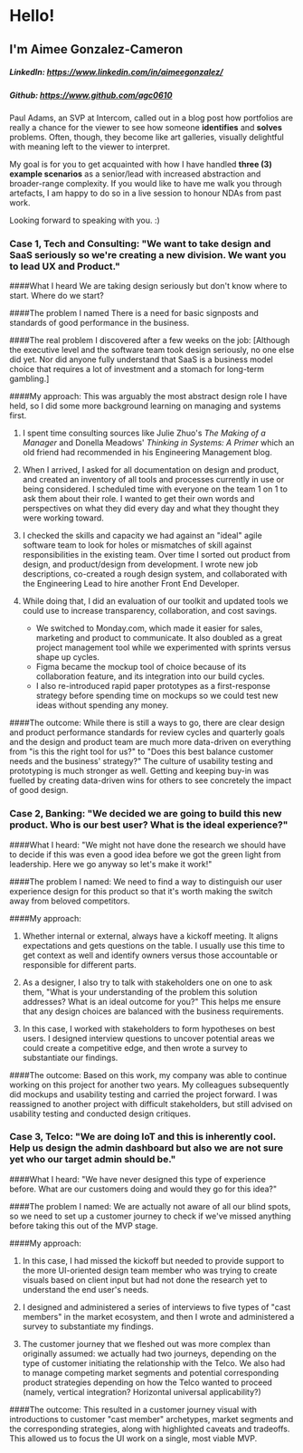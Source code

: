 # Hello! 
## I'm Aimee Gonzalez-Cameron 
##### LinkedIn: <https://www.linkedin.com/in/aimeegonzalez/>
##### Github: <https://www.github.com/agc0610> 


Paul Adams, an SVP at Intercom, called out in a blog post how portfolios are really a chance for the viewer to see how someone **identifies** and **solves** problems. Often, though, they become like art galleries, visually delightful with meaning left to the viewer to interpret. 

My goal is for you to get acquainted with how I have handled **three (3) example scenarios** as a senior/lead with increased abstraction and broader-range complexity. If you would like to have me walk you through artefacts, I am happy to do so in a live session to honour NDAs from past work. 

Looking forward to speaking with you. :) 


### Case 1, Tech and Consulting: "We want to take design and SaaS seriously so we're creating a new division. We want you to lead UX and Product." 

####What I heard
We are taking design seriously but don't know where to start. Where do we start? 

####The problem I named
There is a need for basic signposts and standards of good performance in the business. 

####The real problem I discovered after a few weeks on the job: 
[Although the executive level and the software team took design seriously, no one else did yet. Nor did anyone fully understand that SaaS is a business model choice that requires a lot of investment and a stomach for long-term gambling.] 

####My approach: 
This was arguably the most abstract design role I have held, so I did some more background learning on managing and systems first.  

1. I spent time consulting sources like Julie Zhuo's *The Making of a Manager* and Donella Meadows' *Thinking in Systems: A Primer* which an old friend had recommended in his Engineering Management blog.  

2. When I arrived, I asked for all documentation on design and product, and created an inventory of all tools and processes currently in use or being considered. I scheduled time with everyone on the team 1 on 1 to ask them about their role. I wanted to get their own words and perspectives on what they did every day and what they thought they were working toward.  

3. I checked the skills and capacity we had against an "ideal" agile software team to look for holes or mismatches of skill against responsibilities in the existing team. Over time I sorted out product from design, and product/design from development. I wrote new job descriptions, co-created a rough design system, and collaborated with the Engineering Lead to hire another Front End Developer.   

4. While doing that, I did an evaluation of our toolkit and updated tools we could use to increase transparency, collaboration, and cost savings. 

	* We switched to Monday.com, which made it easier for sales, marketing and product to communicate. It also doubled as a great project management tool while we experimented with sprints versus shape up cycles. 
	* Figma became the mockup tool of choice because of its collaboration feature, and its integration into our build cycles. 
	* I also re-introduced rapid paper prototypes as a first-response strategy before spending time on mockups so we could test new ideas without spending any money. 

####The outcome: 
While there is still a ways to go, there are clear design and product performance standards for review cycles and quarterly goals and the design and product team are much more data-driven on everything from "is this the right tool for us?" to "Does this best balance customer needs and the business' strategy?" The culture of usability testing and prototyping is much stronger as well. Getting and keeping buy-in was fuelled by creating data-driven wins for others to see concretely the impact of good design.  

### Case 2, Banking: "We decided we are going to build this new product. Who is our best user? What is the ideal experience?" 

####What I heard: 
"We might not have done the research we should have to decide if this was even a good idea before we got the green light from leadership. Here we go anyway so let's make it work!" 

####The problem I named: 
We need to find a way to distinguish our user experience design for this product so that it's worth making the switch away from beloved competitors.  

####My approach:  
1. Whether internal or external, always have a kickoff meeting. It aligns expectations and gets questions on the table. I usually use this time to get context as well and identify owners versus those accountable or responsible for different parts.
  
2. As a designer, I also try to talk with stakeholders one on one to ask them, "What is your understanding of the problem this solution addresses? What is an ideal outcome for you?" This helps me ensure that any design choices are balanced with the business requirements.   

3. In this case, I worked with stakeholders to form hypotheses on best users. I designed interview questions to uncover potential areas we could create a competitive edge, and then wrote a survey to substantiate our findings. 

####The outcome: 
Based on this work, my company was able to continue working on this project for another two years. My colleagues subsequently did mockups and usability testing and carried the project forward. I was reassigned to another project with difficult stakeholders, but still advised on usability testing and conducted design critiques. 

### Case 3, Telco: "We are doing IoT and this is inherently cool. Help us design the admin dashboard but also we are not sure yet who our target admin should be."

####What I heard: 
"We have never designed this type of experience before. What are our customers doing and would they go for this idea?"

####The problem I named: 
We are actually not aware of all our blind spots, so we need to set up a customer journey to check if we've missed anything before taking this out of the MVP stage. 

####My approach: 
1. In this case, I had missed the kickoff but needed to provide support to the more UI-oriented design team member who was trying to create visuals based on client input but had not done the research yet to understand the end user's needs. 

2. I designed and administered a series of interviews to five types of "cast members" in the market ecosystem, and then I wrote and administered a survey to substantiate my findings. 

3. The customer journey that we fleshed out was more complex than originally assumed: we actually had two journeys, depending on the type of customer initiating the relationship with the Telco. We also had to manage competing market segments and potential corresponding product strategies depending on how the Telco wanted to proceed (namely, vertical integration? Horizontal universal applicability?) 

####The outcome: 
This resulted in a customer journey visual with introductions to customer "cast member" archetypes, market segments and the corresponding strategies, along with highlighted caveats and tradeoffs. This allowed us to focus the UI work on a single, most viable MVP. 
